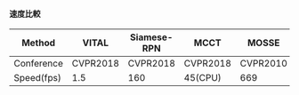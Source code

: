 #### 速度比較

|Method    |VITAL   |Siamese-RPN|MCCT    |MOSSE   |
|----------|--------|-----------|--------|--------|
|Conference|CVPR2018|CVPR2018   |CVPR2018|CVPR2010|
|Speed(fps)|1.5     |160        |45(CPU) |669     |